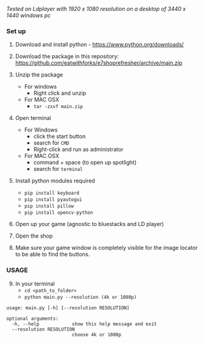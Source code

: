 *Tested on Ldplayer with 1920 x 1080 resolution on a desktop of 3440 x 1440 windows pc*

### Set up

1. Download and install python - https://www.python.org/downloads/
2. Download the package in this repository: https://github.com/eatwithforks/e7shoprefresher/archive/main.zip
3. Unzip the package 
    - For windows
        - Right click and unzip
    - For MAC OSX
        - `tar -zxvf main.zip`
4. Open terminal 
    - For Windows
        - click the start button
        - search for `CMD`
        - Right-click and run as administrator
    - For MAC OSX
        - command + space (to open up spotlight)
        - search for `terminal`
        
5. Install python modules required
    - `pip install keyboard`
    - `pip install pyautogui`
    - `pip install pillow`
    - `pip install opencv-python`
6. Open up your game (agnostic to bluestacks and LD player)
7. Open the shop
8. Make sure your game window is completely visible for the image locator to be able to find the buttons.

### USAGE

9. In your terminal
    - `cd <path_to_folder>`
    - `python main.py --resolution (4k or 1080p)`

```   
usage: main.py [-h] [--resolution RESOLUTION]

optional arguments:
  -h, --help            show this help message and exit
  --resolution RESOLUTION
                        choose 4k or 1080p
```
